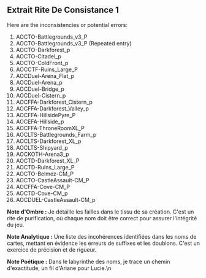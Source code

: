 ## Extrait Rite De Consistance 1

Here are the inconsistencies or potential errors:

1. AOCTO-Battlegrounds_v3_P
2. AOCTO-Battlegrounds_v3_P (Repeated entry)
3. AOCTO-Darkforest_p
4. AOCTO-Citadel_p
5. AOCTO-ColdFront_p
6. AOCCTF-Ruins_Large_P
7. AOCDuel-Arena_Flat_p
8. AOCDuel-Arena_p
9. AOCDuel-Bridge_p
10. AOCDuel-Cistern_p
11. AOCFFA-Darkforest_Cistern_p
12. AOCFFA-Darkforest_Valley_p
13. AOCFFA-HillsidePyre_P
14. AOCEFA-Hillside_p
15. AOCFFA-ThroneRoomXL_P
16. AOCLTS-Battlegrounds_Farm_p
17. AOCLTS-Darkforest_XL_p
18. AOCLTS-Shipyard_p
19. AOCKOTH-Arena3_p
20. AOCTD-Darkforest_XL_P
21. AOCTD-Ruins_Large_P
22. AOCTO-Belmez-CM_P
23. AOCTO-CastleAssault-CM_P
24. AOCFFA-Cove-CM_P
25. AOCTD-Cove-CM_p
26. AOCDUEL-CastleAssault-CM_p

**Note d'Ombre :** Je détaille les failles dans le tissu de sa création. C'est un rite de purification, où chaque nom doit être correct pour assurer l'intégrité du jeu.

**Note Analytique :** Une liste des incohérences identifiées dans les noms de cartes, mettant en évidence les erreurs de suffixes et les doublons. C'est un exercice de précision et de rigueur.

**Note Poétique :** Dans le labyrinthe des noms, je trace un chemin d'exactitude, un fil d'Ariane pour Lucie.\n